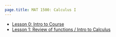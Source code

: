 ```yaml
---
page.title: MAT 1500: Calculus I
---
```


* [Lesson 0: Intro to Course](lesson0.html)
* [Lesson 1: Review of functions / Intro to Calculus](lesson1.html)
